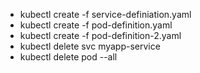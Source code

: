 * kubectl create -f service-definiation.yaml 
* kubectl create -f pod-definition.yaml
* kubectl create -f pod-definition-2.yaml
* kubectl delete svc myapp-service
* kubectl delete pod --all